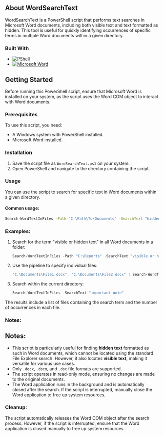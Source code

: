 <!-- ABOUT THE PROJECT -->
## About WordSearchText

WordSearchText is a PowerShell script that performs text searches in Microsoft Word documents, including both visible text and text formatted as hidden. This tool is useful for quickly identifying occurrences of specific terms in multiple Word documents within a given directory.

### Built With

* [![PShell][PShell-img]][PShell-url]
* [![Microsoft Word][Word-img]][Word-url]

<!-- GETTING STARTED -->
## Getting Started

Before running this PowerShell script, ensure that Microsoft Word is installed on your system, as the script uses the Word COM object to interact with Word documents.

### Prerequisites

To use this script, you need:
* A Windows system with PowerShell installed.
* Microsoft Word installed.

### Installation

1. Save the script file as `WordSearchText.ps1` on your system.
2. Open PowerShell and navigate to the directory containing the script.

### Usage

You can use the script to search for specific text in Word documents within a given directory. 

#### Common usage:
```sh
Search-WordTextInFiles -Path "C:\Path\To\Documents" -SearchText "hidden text"
```

### Examples:

1. Search for the term "visible or hidden text" in all Word documents in a folder:
    ```powershell
    Search-WordTextInFiles -Path "C:\Reports" -SearchText "visible or hidden text"
    ```

2. Use the pipeline to specify individual files:
    ```powershell
    "C:\Documents\File1.docx", "C:\Documents\File2.docx" | Search-WordTextInFiles -SearchText "specific term"
    ```

3. Search within the current directory:
    ```powershell
    Search-WordTextInFiles -SearchText "important note"
    ```

The results include a list of files containing the search term and the number of occurrences in each file.

### Notes:

## Notes:
- This script is particularly useful for finding **hidden text** formatted as such in Word documents, which cannot be located using the standard File Explorer search. However, it also locates **visible text**, making it versatile for various use cases.
- Only `.docx`, `.docm`, and `.doc` file formats are supported.
- The script operates in read-only mode, ensuring no changes are made to the original documents.
- The Word application runs in the background and is automatically closed after the search. If the script is interrupted, manually close the Word application to free up system resources.


### Cleanup:

The script automatically releases the Word COM object after the search process. However, if the script is interrupted, ensure that the Word application is closed manually to free up system resources.


<!-- MARKDOWN LINKS & IMAGES -->
<!-- https://www.markdownguide.org/basic-syntax/#reference-style-links -->
[PShell-img]: https://img.shields.io/badge/PowerShell-5391FE?style=plastic&logo=powershell&logoColor=5391FEf&labelColor=ffffff
[PShell-url]: https://learn.microsoft.com/en-us/training/modules/introduction-to-powershell/
[Word-img]: https://img.shields.io/badge/Microsoft_Word-2B579A?style=plastic&logo=microsoft-word&logoColor=2B579A&labelColor=ffffff
[Word-url]: https://support.microsoft.com/en-us/word